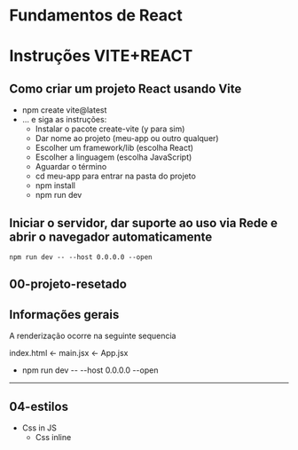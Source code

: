 # Fundamentos de React

# Instruções VITE+REACT

## Como criar um projeto React usando Vite

- npm create vite@latest
- ... e siga as instruções:
  - Instalar o pacote create-vite (y para sim)
  - Dar nome ao projeto (meu-app ou outro qualquer)
  - Escolher um framework/lib (escolha React)
  - Escolher a linguagem (escolha JavaScript)
  - Aguardar o término
  - cd meu-app para entrar na pasta do projeto
  - npm install
  - npm run dev

## Iniciar o servidor, dar suporte ao uso via Rede e abrir o navegador automaticamente

`npm run dev -- --host 0.0.0.0 --open`

## 00-projeto-resetado

## Informações gerais

A renderização ocorre na seguinte sequencia

index.html <- main.jsx <- App.jsx

- npm run dev -- --host 0.0.0.0 --open

---

## 04-estilos

- Css in JS
  - Css inline
